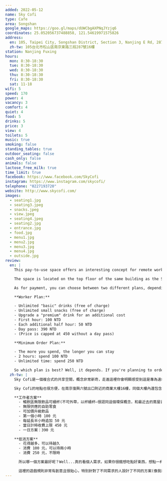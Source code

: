 ```yaml
---
added: 2022-05-12
name: Sky Cofi
type: Cafe
area: Songshan
google_maps: https://goo.gl/maps/dUWCbgAXPNqJYzjq6
coordinates: 25.052056737488858, 121.54619971575826
address:
  en: 105, Taipei City, Songshan District, Section 3, Nanjing E Rd, 287號16樓
  zh-tw: 105台北市松山區南京東路三段287號16樓
station: Nanjing Fuxing
hours:
  mon: 8:30-18:30
  tue: 8:30-18:30
  wed: 8:30-18:30
  thu: 8:30-18:30
  fri: 8:30-18:30
  sat: 11-18
wifi: 5
speed: 170
power: 4
vacancy: 3
comfort: 4
quiet: 4
food: 5
drinks: 5
price: 3
view: 4
toilets: 5
music: true
smoking: false
standing_tables: true
outdoor_seating: false
cash_only: false
animals: false
lactose_free_milk: true
time_limit: true
facebook: https://www.facebook.com/SkyCofi
instagram: https://www.instagram.com/skycofi/
telephone: "0227193720"
website: http://www.skycofi.com/
images:
  - seating1.jpg
  - seating3.jpeg
  - snacks.jpeg
  - view.jpeg
  - seating4.jpeg
  - seating2.jpg
  - entrance.jpg
  - food.jpg
  - menu1.jpg
  - menu2.jpg
  - menu3.jpg
  - menu4.jpg
  - outside.jpg
review:
  en: |
    This pay-to-use space offers an interesting concept for remote workers and digital nomads. It is a combination of both a cafe and a coworking space, offering two different types of plans, depending on what you need (more on that later). With plenty of seating choices, a large menu for both food and drink, fast wifi, and power outlets, it pretty much has everything you'd need. Another bonus worth mentioning is that they allow you to bring your own food!

    The space is located on the top floor of the same building as the SkyCo coworking space (16F). It's quite large, but not huge, so you might want to arrive early to grab one of the popular counter seats facing the windows. There are also standing tables and plenty of small tables. The menu selection is quite impressive, with lots of drinks and food. The panini sandwich and toast were both well made, really tasty, and not too expensive either.

    As for payment, you can choose between two different plans, depending on what you prefer:

    **Worker Plan:**

    - Unlimited "basic" drinks (free of charge)
    - Unlimited small snacks (free of charge)
    - Upgrade a "premium" drink for an additional cost
    - First hour: 100 NTD
    - Each additional half hour: 50 NTD
    - Day pass: 390 NTD
    - (Price is capped at 450 without a day pass)

    **Minimum Order Plan:**

    - The more you spend, the longer you can stay
    - 2 hours: spend 100 NTD
    - Unlimited time: spend 250 NTD

    So which plan is best? Well, it depends. If you're planning to order a drink and food (sandwich) then the "Minimum Order Plan" is probably best since you will likely spend at least 250 NTD, which lets you stay the whole day. However, if you only want drinks (or plan to bring your own food), then the worker plan is probably best. I would say the concept is quite creative and great for catering to different peoples' needs. However, it does feel a little complicated at first. 
  zh-tw: |
    Sky Cofi是一個複合式的共享空間，概念非常新奇，走進這裡你會明顯感受到這是專為遠端和游牧工作者打造的空間，充滿著巧思，不過實際上這裡也提供了咖啡店的功能，根據不同的工作需求可以選擇不同方案 (下面會再說明)，這裡真的名副其實的準備了「everything you need」。因為屬性也包含咖啡店，Sky Cofi提供了非常完整的餐點和咖啡菜單(意味著來這裡不用擔心要去哪裡覓食)，而工作者需要的高速Wifi、好用的插座、不同的座位類型也都在清單上了，就算是已經走遍各種共享空間的我們，也很難再挑剔些什麼，尤其是當Sky Cofi居然還大方讓你帶外食進來吃的時候，真的，已經好到無話可說了。

    Sky Cofi的地點也很方便，在南京復興六號出口附近的商業大樓16樓，同個大樓內還包含幾層的 SkyCo 共享辦公室，Sky Cofi 和 SkyCo 有合作關係，未來也可能會推出互惠計畫，讓使用Sky Cofi的人也能借用 SkyCo的部分設施(未定)，唯一美中不足的地方可能是這裡雖然很開闊，但整體空間並不算是非常大，因為在很方便的地點，平日似乎經常性六七成滿，想要坐在窗前的吧檯位需要早點到。而除了總是熱門的窗邊位置外，他們也有一些可以站著工作的高腳桌以及其他的個人坐位。最後再補充一下餐飲的部分，Sky Cofi 在這點上真的很用心，我們點了帕里尼三明治和烤土司，兩項都是真的很美味，價格也非常實惠，對於還滿在意早餐的工作者來說，來Sky Cofi還能節省早上另外覓食的時間，非常棒！

    **工作者方案**
      - 暢飲區無限飲品可續杯(不可外帶，以杯續杯—很認同這個環保概念，和最近去的蔦屋書店使用一次性杯具相比，這個概念除了應該是成本考量，也很環保）
      - 無限供應的自助零食
      - 可加價升級飲品
      - 第一個小時 100 元
      - 每延長半小時追加 50 元
      - 當日計時收費上限 450 元
      - 一日方案：390 元

    **低消方案**
      - 花得越多，可以待越久
      - 消費 100 元，可以待兩小時
      - 消費 250 元，不限時

      所以哪一個方案最好呢？Well...真的看個人需求，如果你很餓想吃點好東西，想點一杯飲料和三明治或吐司當早餐的話，那「低消方案」可能最適合你，因為這一套餐點滿容易超過250的，這樣就夠待整天了，缺點是沒有自助吧的零食可以拿。但如果你工作時飲料零食不離身又計畫自己帶食物來(或是剛好是個小胃、吃飽了才來)，那工作者方案就是為你量身打造的。

      這裡的遊戲規則非常有創意且很貼心，特別針對了不同需求的人設計了不同的方案(像我就會毫不猶豫選擇烤花生吐司，用低消方案最完美)，當然，有很多選擇的時候，一開始就可能有點難上手。在這裡店長提供了簡單的方式來評估：如果預計待滿四小時(我猜還有一個條件是不太在意餐點)，可以大方選擇工作者方案，預計待低於四個小時則可以依照個人需求以小時計或低消折抵，大家可以參考看看。
---
```

